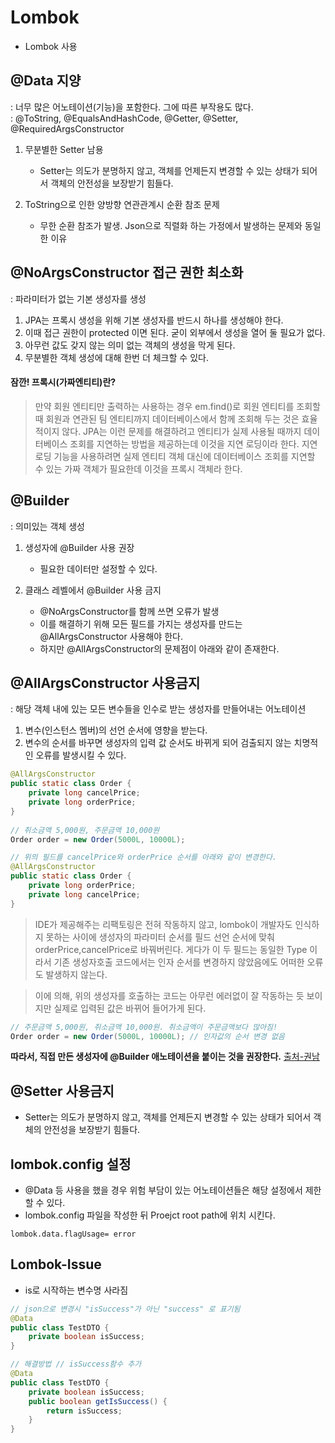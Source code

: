 # Lombok #
- Lombok 사용

## @Data 지양 ##
: 너무 많은 어노테이션(기능)을 포함한다. 그에 따른 부작용도 많다.   
: @ToString, @EqualsAndHashCode, @Getter, @Setter, @RequiredArgsConstructor

1. 무분별한 Setter 남용
    -  Setter는 의도가 분명하지 않고, 객체를 언제든지 변경할 수 있는 상태가 되어서 객체의 안전성을 보장받기 힘들다.

2. ToString으로 인한 양방향 연관관계시 순환 참조 문제
    - 무한 순환 참조가 발생. Json으로 직렬화 하는 가정에서 발생하는 문제와 동일한 이유

## @NoArgsConstructor 접근 권한 최소화 ##
: 파라미터가 없는 기본 생성자를 생성

1. JPA는 프록시 생성을 위해 기본 생성자를 반드시 하나를 생성해야 한다.
2. 이때 접근 권한이 protected 이면 된다. 굳이 외부에서 생성을 열어 둘 필요가 없다.
3. 아무런 값도 갖지 않는 의미 없는 객체의 생성을 막게 된다.
4. 무분별한 객체 생성에 대해 한번 더 체크할 수 있다.

#### 잠깐! 프록시(가짜엔티티)란? ####
> 만약 회원 엔티티만 출력하는 사용하는 경우 em.find()로 회원 엔티티를 조회할 때 회원과 연관된 팀 엔티티까지 데이터베이스에서 함께 조회해 두는 것은 효율적이지 않다.
> JPA는 이런 문제를 해결하려고 엔티티가 실제 사용될 때까지 데이터베이스 조회를 지연하는 방법을 제공하는데 이것을 지연 로딩이라 한다.
> 지연 로딩 기능을 사용하려면 실제 엔티티 객체 대신에 데이터베이스 조회를 지연할 수 있는 가짜 객체가 필요한데 이것을 프록시 객체라 한다.

## @Builder ##
: 의미있는 객체 생성

1. 생성자에 @Builder 사용 권장
    - 필요한 데이터만 설정할 수 있다.

2. 클래스 레벨에서 @Builder 사용 금지
    - @NoArgsConstructor를 함께 쓰면 오류가 발생
    - 이를 해결하기 위해 모든 필드를 가지는 생성자를 만드는 @AllArgsConstructor 사용해야 한다.
    - 하지만 @AllArgsConstructor의 문제점이 아래와 같이 존재한다.


## @AllArgsConstructor 사용금지 ##
: 해당 객체 내에 있는 모든 변수들을 인수로 받는 생성자를 만들어내는 어노테이션

1. 변수(인스턴스 멤버)의 선언 순서에 영향을 받는다.
2. 변수의 순서를 바꾸면 생성자의 입력 값 순서도 바뀌게 되어 검출되지 않는 치명적인 오류를 발생시킬 수 있다.

````java
@AllArgsConstructor
public static class Order {
    private long cancelPrice;
    private long orderPrice;
}
 
// 취소금액 5,000원, 주문금액 10,000원
Order order = new Order(5000L, 10000L); 
````

````java
// 위의 필드를 cancelPrice와 orderPrice 순서를 아래와 같이 변경한다.
@AllArgsConstructor
public static class Order {
    private long orderPrice;
    private long cancelPrice;
}
````
> IDE가 제공해주는 리팩토링은 전혀 작동하지 않고, lombok이 개발자도 인식하지 못하는 사이에 생성자의 파라미터 순서를 필드 선언 순서에 맞춰 orderPrice,cancelPrice로 바꿔버린다.
> 게다가 이 두 필드는 동일한 Type 이라서 기존 생성자호출 코드에서는 인자 순서를 변경하지 않았음에도 어떠한 오류도 발생하지 않는다.

> 이에 의해, 위의 생성자를 호출하는 코드는 아무런 에러없이 잘 작동하는 듯 보이지만 실제로 입력된 값은 바뀌어 들어가게 된다.
````java
// 주문금액 5,000원, 취소금액 10,000원. 취소금액이 주문금액보다 많아짐!
Order order = new Order(5000L, 10000L); // 인자값의 순서 변경 없음
````

**따라서, 직접 만든 생성자에 @Builder 애노테이션을 붙이는 것을 권장한다.**
[출처-권남](https://kwonnam.pe.kr/wiki/java/lombok/pitfall)


## @Setter 사용금지 ##
- Setter는 의도가 분명하지 않고, 객체를 언제든지 변경할 수 있는 상태가 되어서 객체의 안전성을 보장받기 힘들다.

## lombok.config 설정 ##
- @Data 등 사용을 했을 경우 위험 부담이 있는 어노테이션들은 해당 설정에서 제한 할 수 있다.
- lombok.config 파일을 작성한 뒤 Proejct root path에 위치 시킨다.
````properties
lombok.data.flagUsage= error
````

## Lombok-Issue ##
- is로 시작하는 변수명 사라짐
````java
// json으로 변경시 "isSuccess"가 아닌 "success" 로 표기됨
@Data
public class TestDTO {
    private boolean isSuccess;
}
````

````java
// 해결방법 // isSuccess함수 추가
@Data
public class TestDTO {
    private boolean isSuccess;
    public boolean getIsSuccess() {
        return isSuccess;
    }
}
````

